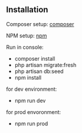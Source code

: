 ## Installation

Composer setup: [composer](https://getcomposer.org/download/)

NPM setup: [npm](https://docs.npmjs.com/cli/install)

Run in console:

- composer install
- php artisan migrate:fresh
- php artisan db:seed
- npm install

for dev environment:
- npm run dev

for prod envoronment:
- npm run prod
